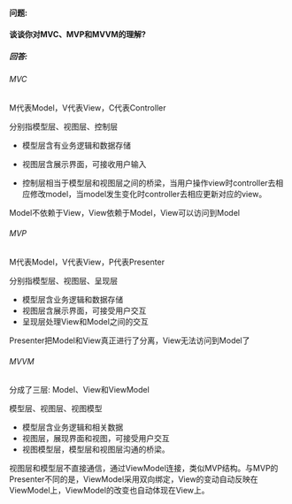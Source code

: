 #### 问题:

#### 谈谈你对MVC、MVP和MVVM的理解?



##### 回答:

###### MVC

M代表Model，V代表View，C代表Controller

分别指模型层、视图层、控制层

- 模型层含有业务逻辑和数据存储
- 视图层含展示界面，可接收用户输入

- 控制层相当于模型层和视图层之间的桥梁，当用户操作view时controller去相应修改model，当model发生变化时controller去相应更新对应的view。

Model不依赖于View，View依赖于Model，View可以访问到Model



###### MVP

M代表Model，V代表View，P代表Presenter

分别指模型层、视图层、呈现层

- 模型层含业务逻辑和数据存储
- 视图层含展示界面，可接受用户交互
- 呈现层处理View和Model之间的交互

Presenter把Model和View真正进行了分离，View无法访问到Model了



###### MVVM

分成了三层: Model、View和ViewModel

模型层、视图层、视图模型

- 模型层含业务逻辑和相关数据
- 视图层，展现界面和视图，可接受用户交互
- 视图模型层，模型层和视图层沟通的桥梁。

视图层和模型层不直接通信，通过ViewModel连接，类似MVP结构。与MVP的Presenter不同的是，ViewModel采用双向绑定，View的变动自动反映在ViewModel上，ViewModel的改变也自动体现在View上。